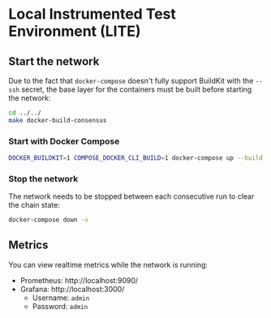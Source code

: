 # Local Instrumented Test Environment (LITE)

## Start the network

Due to the fact that `docker-compose` doesn't fully support BuildKit with the `--ssh` secret, the base layer for the containers must be built before starting the network:

```sh
cd ../../
make docker-build-consensus
```

### Start with Docker Compose

```sh
DOCKER_BUILDKIT=1 COMPOSE_DOCKER_CLI_BUILD=1 docker-compose up --build
```

### Stop the network

The network needs to be stopped between each consecutive run to clear the chain state:

```sh
docker-compose down -v
```

## Metrics

You can view realtime metrics while the network is running:

- Prometheus: http://localhost:9090/
- Grafana: http://localhost:3000/
  - Username: `admin`
  - Password: `admin`
